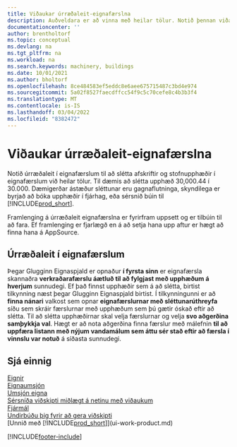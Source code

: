 ```yaml
---
title: Viðaukar úrræðaleit-eignafærslna
description: Auðveldara er að vinna með heilar tölur. Notið þennan viðauka til að slétta upphæðir fyrir eignir í Eignahöfuðbók.
documentationcenter: ''
author: brentholtorf
ms.topic: conceptual
ms.devlang: na
ms.tgt_pltfrm: na
ms.workload: na
ms.search.keywords: machinery, buildings
ms.date: 10/01/2021
ms.author: bholtorf
ms.openlocfilehash: 8ce484583ef5eddc8e6aee675715487c3bd4e974
ms.sourcegitcommit: 5a02f8527faecdffcc54f9c5c70cefe8c4b3b3f4
ms.translationtype: MT
ms.contentlocale: is-IS
ms.lasthandoff: 03/04/2022
ms.locfileid: "8382472"
---
```

# <a name="the-troubleshooting-fa-ledger-entries-extension"></a>Viðaukar úrræðaleit-eignafærslna
Notið úrræðaleit í eignafærslum til að slétta afskriftir og stofnupphæðir í eignafærslum við heilar tölur. Til dæmis að slétta upphæð 30,000.44 í 30.000. Dæmigerðar ástæður sléttunar eru gagnaflutninga, skyndilega er byrjað að bóka upphæðir í fjárhag, eða sérsnið búin til [!INCLUDE[prod_short](includes/prod_short.md)].

Framlenging á úrræðaleit eignafærslna er fyrirfram uppsett og er tilbúin til að fara. Ef framlenging er fjarlægð en á að setja hana upp aftur er hægt að finna hana á AppSource.

## <a name="troubleshooting-fixed-asset-ledger-entries"></a>Úrræðaleit í eignafærslum
Þegar Glugginn Eignaspjald er opnaður **í fyrsta sinn** er eignafærsla skannaðra **verkraðarafærslu áætluð til að fylgjast með upphæðum á hverjum** sunnudegi. Ef það finnst upphæðir sem á að slétta, birtist tilkynning næst þegar Glugginn Eignaspjald birtist. Í tilkynningunni er að **finna nánari** valkost sem opnar **eignafærslurnar með sléttunarúthreyfa** síðu sem skráir færslurnar með upphæðum sem þú gætir óskað eftir að slétta. Til að slétta upphæðirnar skal velja færslurnar og velja **svo aðgerðina samþykkja val**. Hægt er að nota aðgerðina finna færslur með málefnin **til að uppfæra listann með nýjum vandamálum sem áttu sér stað eftir að færsla í vinnslu var notuð** á síðasta sunnudegi.

## <a name="see-also"></a>Sjá einnig
[Eignir](fa-manage.md)  
[Eignaumsjón](fa-manage.md)  
[Umsjón eigna](fa-how-maintain.md)  
[Sérsníða viðskipti miðlægt á netinu með viðaukum](ui-extensions.md)  
[Fjármál](finance.md)  
[Undirbúðu þig fyrir að gera viðskipti](ui-get-ready-business.md)  
[Unnið með [!INCLUDE[prod_short](includes/prod_short.md)]](ui-work-product.md)  


[!INCLUDE[footer-include](includes/footer-banner.md)]



